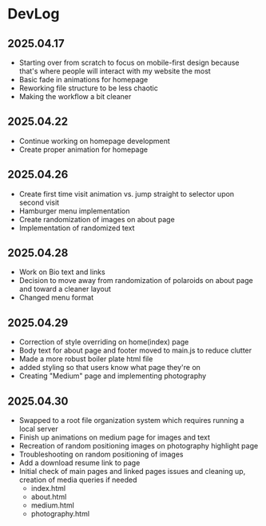 # DevLog

## 2025.04.17
- Starting over from scratch to focus on mobile-first design because that's where people will interact with my website the most
- Basic fade in animations for homepage
- Reworking file structure to be less chaotic
- Making the workflow a bit cleaner

## 2025.04.22
- Continue working on homepage development
- Create proper animation for homepage

## 2025.04.26
- Create first time visit animation vs. jump straight to selector upon second visit
- Hamburger menu implementation
- Create randomization of images on about page
- Implementation of randomized text

## 2025.04.28
- Work on Bio text and links
- Decision to move away from randomization of polaroids on about page and toward a cleaner layout
- Changed menu format

## 2025.04.29
- Correction of style overriding on home(index) page
- Body text for about page and footer moved to main.js to reduce clutter
- Made a more robust boiler plate html file
- added styling so that users know what page they're on
- Creating "Medium" page and implementing photography

## 2025.04.30
- Swapped to a root file organization system which requires running a local server
- Finish up animations on medium page for images and text
- Recreation of random positioning images on photography highlight page
- Troubleshooting on random positioning of images
- Add a download resume link to page
- Initial check of main pages and linked pages issues and cleaning up, creation of media queries if needed
    - index.html
    - about.html
    - medium.html
    - photography.html